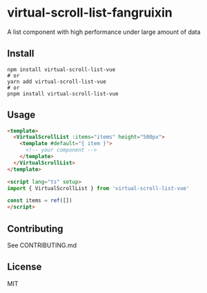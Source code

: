 # virtual-scroll-list-fangruixin
A list component with high performance under large amount of data

## Install

```shell
npm install virtual-scroll-list-vue
# or
yarn add virtual-scroll-list-vue
# or
pnpm install virtual-scroll-list-vue
```

## Usage

```html
<template>
  <VirtualScrollList :items="items" height="500px">
    <template #default="{ item }">
      <!-- your component -->
    </template>
  </VirtualScrollList>
</template>

<script lang="ts" setup>
import { VirtualScrollList } from 'virtual-scroll-list-vue'

const items = ref([])
</script>
```

## Contributing

See CONTRIBUTING.md

## License

MIT